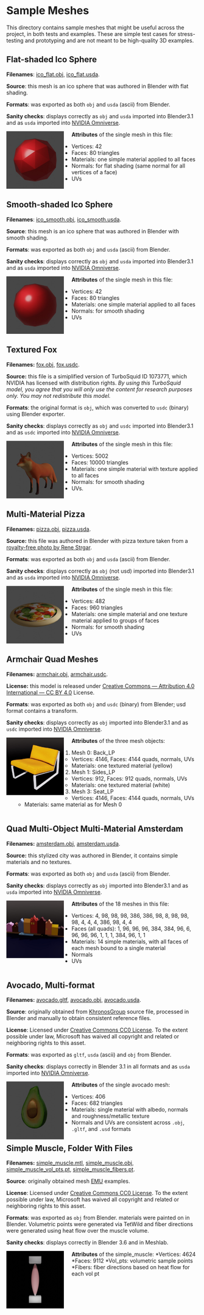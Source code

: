 # Sample Meshes

This directory contains sample meshes that might be useful across the project, in both
tests and examples. These are simple test cases for stress-testing and prototyping 
and are not meant to be high-quality 3D examples.

## Flat-shaded Ico Sphere

**Filenames**: [ico_flat.obj](ico_flat.obj), [ico_flat.usda](ico_flat.usda).

**Source**: this mesh is an ico sphere that was authored in Blender with flat shading.

**Formats**: was exported as both `obj` and `usda` (ascii) from Blender.

**Sanity checks**: displays correctly as `obj` and `usda` imported into Blender3.1 and as `usda` imported into [NVIDIA Omniverse](https://www.nvidia.com/en-us/omniverse/). 

<img width="30%" style="padding:0 20px 0 0; float: left" src="renders/ico_flat.jpg">

**Attributes** of the single mesh in this file:
* Vertices: 42
* Faces: 80 triangles
* Materials: one simple material applied to all faces
* Normals: for flat shading (same normal for all vertices of a face)
* UVs

<div style="clear:both"></div>

## Smooth-shaded Ico Sphere

**Filenames**: [ico_smooth.obj](ico_smooth.obj), [ico_smooth.usda](ico_smooth.usda). 

**Source**: this mesh is an ico sphere that was authored in Blender with smooth shading.

**Formats**: was exported as both `obj` and `usda` (ascii) from Blender.

**Sanity checks**: displays correctly as `obj` and `usda` imported into Blender3.1 and as `usda` imported into [NVIDIA Omniverse](https://www.nvidia.com/en-us/omniverse/). 

<img width="30%" style="padding:0 20px 0 0; float: left" src="renders/ico_smooth.jpg">

**Attributes** of the single mesh in this file:
* Vertices: 42
* Faces: 80 triangles
* Materials: one simple material applied to all faces
* Normals: for smooth shading
* UVs

<div style="clear:both"></div>

## Textured Fox

**Filenames:** [fox.obj](fox.obj), [fox.usdc](fox.usdc).

**Source:** this file is a simiplified version of TurboSquid ID 1073771, which NVIDIA has licensed with distribution rights. *By using this TurboSquid model, you agree that you will only use the content for research purposes only. You may not redistribute this model.*

**Formats**: the original format is `obj`, which was converted to `usdc` (binary) using Blender exporter.

**Sanity checks**: displays correctly as `obj` and `usdc` imported into Blender3.1 and as `usdc` imported into [NVIDIA Omniverse](https://www.nvidia.com/en-us/omniverse/). 

<img width="30%" style="padding:0 20px 0 0; float: left" src="renders/fox.jpg">

**Attributes** of the single mesh in this file:
* Vertices: 5002
* Faces: 10000 triangles
* Materials: one simple material with texture applied to all faces
* Normals: for smooth shading
* UVs.

<div style="clear:both"></div>

## Multi-Material Pizza

**Filenames:** [pizza.obj](pizza.obj), [pizza.usda](pizza.usda).

**Source:** this file was authored in Blender with pizza texture taken from a [royalty-free photo by Rene Strgar](https://www.pexels.com/photo/italian-style-pizza-13814644/).

**Formats**: was exported as both `obj` and `usda` (ascii) from Blender.

**Sanity checks**: displays correctly as `obj` (not usd) imported into Blender3.1 and as `usda` imported into [NVIDIA Omniverse](https://www.nvidia.com/en-us/omniverse/). 

<img width="30%" style="padding:0 20px 0 0; float: left" src="renders/pizza.jpg">

**Attributes** of the single mesh in this file:
* Vertices: 482
* Faces: 960 triangles
* Materials: one simple material and one texture material applied to groups of faces
* Normals: for smooth shading
* UVs

<div style="clear:both"></div>

## Armchair Quad Meshes

**Filenames:** [armchair.obj](armchair.obj), [armchair.usdc](armchair.usdc).

**License:** this model is released under [Creative Commons — Attribution 4.0 International — CC BY 4.0](https://creativecommons.org/licenses/by/4.0/) License. 

**Formats**: was exported as both `obj` and `usdc` (binary) from Blender; usd format contains a transform. 

**Sanity checks**: displays correctly as `obj` imported into Blender3.1 and as `usdc` imported into [NVIDIA Omniverse](https://www.nvidia.com/en-us/omniverse/). 

<img width="30%" style="padding:0 20px 0 0; float: left" src="renders/armchair.jpg">

**Attributes** of the three mesh objects:
1. Mesh 0: Back_LP
   * Vertices: 4146, Faces: 4144 quads, normals, UVs
   * Materials: one textured material (yellow)
2. Mesh 1: Sides_LP
    * Vertices: 912, Faces: 912 quads, normals, UVs
    * Materials: one textured material (white)
3. Mesh 3: Seat_LP
    * Vertices: 4146, Faces: 4144 quads, normals, UVs
    * Materials: same material as for Mesh 0

<div style="clear:both"></div>

## Quad Multi-Object Multi-Material Amsterdam

**Filenames:** [amsterdam.obj](amsterdam.obj), [amsterdam.usda](amsterdam.usda).

**Source:** this stylized city was authored in Blender, it contains simple materials and no textures.

**Formats**: was exported as both `obj` and `usda` (ascii) from Blender.

**Sanity checks**: displays correctly as `obj` imported into Blender3.1 and as `usda` imported into [NVIDIA Omniverse](https://www.nvidia.com/en-us/omniverse/). 

<img width="30%" style="padding:0 20px 0 0; float: left" src="renders/amsterdam.jpg">

**Attributes** of the 18 meshes in this file:
* Vertices: 4, 98, 98, 98, 386, 386, 98, 8, 98, 98, 98, 4, 4, 4, 386, 98, 4, 4
* Faces (all quads): 1, 96, 96, 96, 384, 384, 96, 6, 96, 96, 96, 1, 1, 1, 384, 96, 1, 1
* Materials: 14 simple materials, with all faces of each mesh bound to a single material
* Normals
* UVs

<div style="clear:both"></div>

## Avocado, Multi-format

**Filenames:** [avocado.gltf](avocado.gltf),  [avocado.obj](avocado.obj),  [avocado.usda](avocado.usda).

**Source**: originally obtained from [KhronosGroup](https://github.com/KhronosGroup/glTF-Sample-Models/tree/main/sourceModels/Avocado) source file, processed in Blender and 
manually to obtain consistent reference files.

**License**: Licensed under [Creative Commons CC0 License](http://creativecommons.org/publicdomain/zero/1.0/). To the extent possible under law, Microsoft has waived all copyright and related or neighboring rights to this asset.

**Formats**: was exported as `gltf`, `usda` (ascii) and `obj` from Blender.

**Sanity checks**: displays correctly in Blender 3.1 in all formats and as `usda` imported into [NVIDIA Omniverse](https://www.nvidia.com/en-us/omniverse/).

<img width="30%" style="padding:0 20px 0 0; float: left" src="renders/avocado.jpg">

**Attributes** of the single avocado mesh:
* Vertices: 406
* Faces: 682 triangles
* Materials: single material with albedo, normals and roughness/metallic texture
* Normals and UVs are consistent across `.obj`, `.gltf`, and `.usd` formats

## Simple Muscle, Folder With Files

**Filenames:** [simple_muscle.mtl](simple_muscle.mtl),  [simple_muscle.obj](simple_muscle.obj), [simple_muscle_vol_pts.pt](simple_muscle_vol_pts.pt), [simple_muscle_fibers.pt](simple_muscle_fibers.pt).

**Source**: originally obtained mesh [EMU](https://arxiv.org/abs/2006.08821) examples.

**License**: Licensed under [Creative Commons CC0 License](http://creativecommons.org/publicdomain/zero/1.0/). To the extent possible under law, Microsoft has waived all copyright and related or neighboring rights to this asset.

**Formats**: was exported as `obj` from Blender. materials were painted on in Blender. Volumetric points were generated via TetWild and fiber directions were generated using heat flow over the muscle volume.

**Sanity checks**: displays correctly in Blender 3.6 and in Meshlab.

<img width="30%" style="padding:0 20px 0 0; float: left" src="renders/simple_muscle.jpg">

**Attributes** of the simple_muscle:
*Vertices: 4624
*Faces: 9112
*Vol_pts: volumetric sample points
*Fibers: fiber directions based on heat flow for each vol pt
